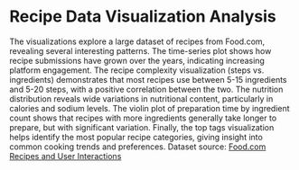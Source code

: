 # Recipe Data Visualization Analysis

The visualizations explore a large dataset of recipes from Food.com, revealing several interesting patterns. The time-series plot shows how recipe submissions have grown over the years, indicating increasing platform engagement. The recipe complexity visualization (steps vs. ingredients) demonstrates that most recipes use between 5-15 ingredients and 5-20 steps, with a positive correlation between the two. The nutrition distribution reveals wide variations in nutritional content, particularly in calories and sodium levels. The violin plot of preparation time by ingredient count shows that recipes with more ingredients generally take longer to prepare, but with significant variation. Finally, the top tags visualization helps identify the most popular recipe categories, giving insight into common cooking trends and preferences.
Dataset source: [Food.com Recipes and User Interactions](https://www.kaggle.com/datasets/shuyangli94/food-com-recipes-and-user-interactions?select=RAW_recipes.csv)

